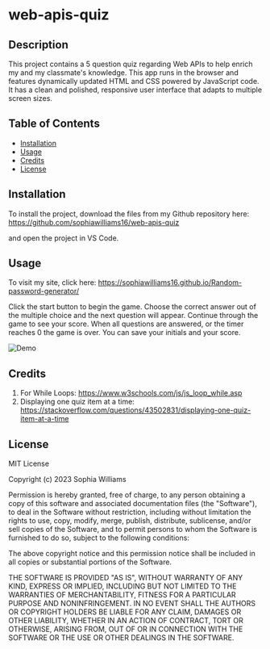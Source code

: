 # web-apis-quiz

## Description 
This project contains a 5 question quiz regarding Web APIs to help enrich my and my classmate's knowledge. This app runs in the browser and features dynamically updated HTML and CSS powered by JavaScript code. It has a clean and polished, responsive user interface that adapts to multiple screen sizes. 

## Table of Contents 
- [Installation](#installation)
- [Usage](#usage)
- [Credits](#credits)
- [License](#license)

## Installation 
To install the project, download the files from my Github repository here: https://github.com/sophiawilliams16/web-apis-quiz 

and open the project in VS Code.

## Usage 
To visit my site, click here: https://sophiawilliams16.github.io/Random-password-generator/ 

Click the start button to begin the game. Choose the correct answer out of the multiple choice and the next question will appear. Continue through the game to see your score. When all questions are answered, or the timer reaches 0 the game is over. You can save your initials and your score. 

![Demo](assets/images/demo.png)


## Credits 
1. For While Loops: https://www.w3schools.com/js/js_loop_while.asp
2. Displaying one quiz item at a time: https://stackoverflow.com/questions/43502831/displaying-one-quiz-item-at-a-time



## License 
MIT License

Copyright (c) 2023 Sophia Williams

Permission is hereby granted, free of charge, to any person obtaining a copy
of this software and associated documentation files (the "Software"), to deal
in the Software without restriction, including without limitation the rights
to use, copy, modify, merge, publish, distribute, sublicense, and/or sell
copies of the Software, and to permit persons to whom the Software is
furnished to do so, subject to the following conditions:

The above copyright notice and this permission notice shall be included in all
copies or substantial portions of the Software.

THE SOFTWARE IS PROVIDED "AS IS", WITHOUT WARRANTY OF ANY KIND, EXPRESS OR
IMPLIED, INCLUDING BUT NOT LIMITED TO THE WARRANTIES OF MERCHANTABILITY,
FITNESS FOR A PARTICULAR PURPOSE AND NONINFRINGEMENT. IN NO EVENT SHALL THE
AUTHORS OR COPYRIGHT HOLDERS BE LIABLE FOR ANY CLAIM, DAMAGES OR OTHER
LIABILITY, WHETHER IN AN ACTION OF CONTRACT, TORT OR OTHERWISE, ARISING FROM,
OUT OF OR IN CONNECTION WITH THE SOFTWARE OR THE USE OR OTHER DEALINGS IN THE
SOFTWARE.
